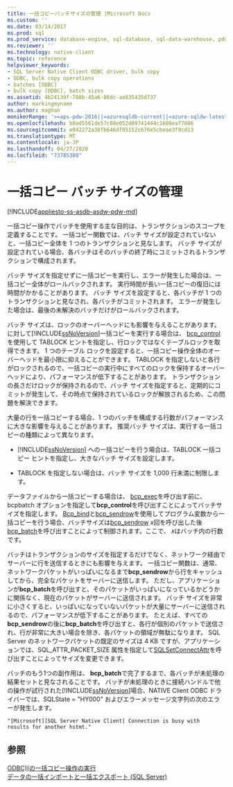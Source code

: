```yaml
---
title: 一括コピーバッチサイズの管理 |Microsoft Docs
ms.custom: ''
ms.date: 03/14/2017
ms.prod: sql
ms.prod_service: database-engine, sql-database, sql-data-warehouse, pdw
ms.reviewer: ''
ms.technology: native-client
ms.topic: reference
helpviewer_keywords:
- SQL Server Native Client ODBC driver, bulk copy
- ODBC, bulk copy operations
- batches [ODBC]
- bulk copy [ODBC], batch sizes
ms.assetid: 4b24139f-788b-45a6-86dc-ae835435d737
author: markingmyname
ms.author: maghan
monikerRange: '>=aps-pdw-2016||=azuresqldb-current||=azure-sqldw-latest||>=sql-server-2016||=sqlallproducts-allversions||>=sql-server-linux-2017||=azuresqldb-mi-current'
ms.openlocfilehash: b8ad5561de57c88e052d09741444c1608ea77086
ms.sourcegitcommit: e042272a38fb646df05152c676e5cbeae3f9cd13
ms.translationtype: MT
ms.contentlocale: ja-JP
ms.lasthandoff: 04/27/2020
ms.locfileid: "73785308"
---
```

# <a name="managing-bulk-copy-batch-sizes"></a>一括コピー バッチ サイズの管理
[!INCLUDE[appliesto-ss-asdb-asdw-pdw-md](../../includes/appliesto-ss-asdb-asdw-pdw-md.md)]

  一括コピー操作でバッチを使用する主な目的は、トランザクションのスコープを定義することです。 一括コピー関数では、バッチ サイズが設定されていないと、一括コピー全体を 1 つのトランザクションと見なします。 バッチ サイズが設定されている場合、各バッチはそのバッチの終了時にコミットされるトランザクションで構成されます。  
  
 バッチ サイズを指定せずに一括コピーを実行し、エラーが発生した場合は、一括コピー全体がロールバックされます。 実行時間が長い一括コピーの復旧には時間がかかることがあります。 バッチ サイズを設定すると、各バッチが 1 つのトランザクションと見なされ、各バッチがコミットされます。 エラーが発生した場合は、最後の未解決のバッチだけがロールバックされます。  
  
 バッチ サイズは、ロックのオーバーヘッドにも影響を与えることがあります。 に対して[!INCLUDE[ssNoVersion](../../includes/ssnoversion-md.md)]一括コピーを実行する場合は、 [bcp_control](../../relational-databases/native-client-odbc-extensions-bulk-copy-functions/bcp-control.md)を使用して TABLOCK ヒントを指定し、行ロックではなくテーブルロックを取得できます。 1 つのテーブル ロックを設定すると、一括コピー操作全体のオーバーヘッドを最小限に抑えることができます。 TABLOCK を指定しないと各行がロックされるので、一括コピーの実行中にすべてのロックを保持するオーバーヘッドにより、パフォーマンスが低下することがあります。 トランザクションの長さだけロックが保持されるので、バッチ サイズを指定すると、定期的にコミットが発生して、その時点で保持されているロックが解放されるため、この問題を解決できます。  
  
 大量の行を一括コピーする場合、1 つのバッチを構成する行数がパフォーマンスに大きな影響を与えることがあります。 推奨バッチ サイズは、実行する一括コピーの種類によって異なります。  
  
-   [!INCLUDE[ssNoVersion](../../includes/ssnoversion-md.md)] への一括コピーを行う場合は、TABLOCK 一括コピー ヒントを指定し、大きなバッチ サイズを設定します。  
  
-   TABLOCK を指定しない場合は、バッチ サイズを 1,000 行未満に制限します。  
  
 データファイルから一括コピーする場合は、 [bcp_exec](../../relational-databases/native-client-odbc-extensions-bulk-copy-functions/bcp-exec.md)を呼び出す前に、bcpbatch オプションを指定して**bcp_control**を呼び出すことによってバッチサイズを指定します。 [Bcp_bind](../../relational-databases/native-client-odbc-extensions-bulk-copy-functions/bcp-bind.md)と[bcp_sendrow](../../relational-databases/native-client-odbc-extensions-bulk-copy-functions/bcp-sendrow.md)を使用してプログラム変数から一括コピーを行う場合、バッチサイズは[bcp_sendrow](../../relational-databases/native-client-odbc-extensions-bulk-copy-functions/bcp-sendrow.md) *x*回を呼び出した後[bcp_batch](../../relational-databases/native-client-odbc-extensions-bulk-copy-functions/bcp-batch.md)を呼び出すことによって制御されます。ここで、 *x*はバッチ内の行数です。  
  
 バッチはトランザクションのサイズを指定するだけでなく、ネットワーク経由でサーバーに行を送信するときにも影響を与えます。 一括コピー関数は、通常、ネットワークパケットがいっぱいになるまで**bcp_sendrow**から行をキャッシュしてから、完全なパケットをサーバーに送信します。 ただし、アプリケーションが**bcp_batch**を呼び出すと、そのパケットがいっぱいになっているかどうかに関係なく、現在のパケットがサーバーに送信されます。 バッチ サイズを非常に小さくすると、いっぱいになっていないパケットが大量にサーバーに送信されるので、パフォーマンスが低下することがあります。 たとえば、すべての**bcp_sendrow**の後に**bcp_batch**を呼び出すと、各行が個別のパケットで送信され、行が非常に大きい場合を除き、各パケットの領域が無駄になります。 SQL Server のネットワークパケットの既定のサイズは 4 KB ですが、アプリケーションでは、SQL_ATTR_PACKET_SIZE 属性を指定して[SQLSetConnectAttr](../../relational-databases/native-client-odbc-api/sqlsetconnectattr.md)を呼び出すことによってサイズを変更できます。  
  
 バッチのもう1つの副作用は、 **bcp_batch**で完了するまで、各バッチが未処理の結果セットと見なされることです。 バッチが未処理のときに接続ハンドルで他の操作が試行された[!INCLUDE[ssNoVersion](../../includes/ssnoversion-md.md)]場合、NATIVE Client ODBC ドライバーでは、SQLState = "HY000" およびエラーメッセージ文字列の次のエラーが発生します。  
  
```  
"[Microsoft][SQL Server Native Client] Connection is busy with  
results for another hstmt."  
```  
  
## <a name="see-also"></a>参照  
 [ODBC&#41;&#40;の一括コピー操作の実行](../../relational-databases/native-client-odbc-bulk-copy-operations/performing-bulk-copy-operations-odbc.md)   
 [データの一括インポートと一括エクスポート &#40;SQL Server&#41;](../../relational-databases/import-export/bulk-import-and-export-of-data-sql-server.md)  
  
  

